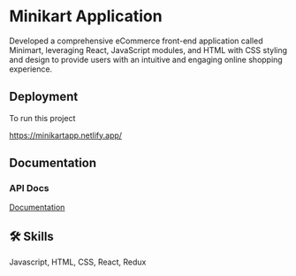 
# Minikart Application

Developed a comprehensive eCommerce front-end application called Minimart, leveraging React, JavaScript modules, and
HTML with CSS styling and design to provide users with an intuitive and engaging online shopping experience.



## Deployment

To run this project


https://minikartapp.netlify.app/



## Documentation
### API Docs
[Documentation](https://fakestoreapi.com/docs)


## 🛠 Skills
Javascript, HTML, CSS, React, Redux

